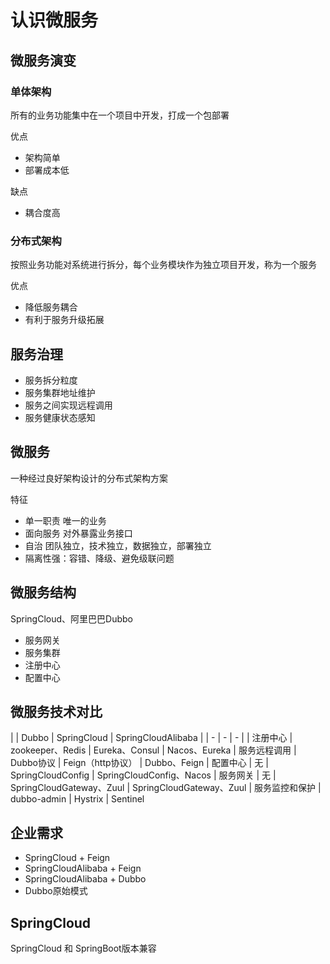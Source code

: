 # 认识微服务

## 微服务演变

### 单体架构 

所有的业务功能集中在一个项目中开发，打成一个包部署

优点
- 架构简单
- 部署成本低

缺点
- 耦合度高

### 分布式架构

按照业务功能对系统进行拆分，每个业务模块作为独立项目开发，称为一个服务

优点
- 降低服务耦合
- 有利于服务升级拓展

## 服务治理

- 服务拆分粒度
- 服务集群地址维护
- 服务之间实现远程调用
- 服务健康状态感知

## 微服务

一种经过良好架构设计的分布式架构方案

特征
- 单一职责 唯一的业务
- 面向服务 对外暴露业务接口
- 自治 团队独立，技术独立，数据独立，部署独立
- 隔离性强：容错、降级、避免级联问题

## 微服务结构

SpringCloud、阿里巴巴Dubbo

- 服务网关
- 服务集群
- 注册中心
- 配置中心

## 微服务技术对比

| | Dubbo | SpringCloud | SpringCloudAlibaba |
| - | - | - | 
| 注册中心  | zookeeper、Redis | Eureka、Consul | Nacos、Eureka
| 服务远程调用 | Dubbo协议 | Feign（http协议） | Dubbo、Feign
| 配置中心 | 无 | SpringCloudConfig | SpringCloudConfig、Nacos
| 服务网关 | 无 | SpringCloudGateway、Zuul | SpringCloudGateway、Zuul
| 服务监控和保护 | dubbo-admin | Hystrix | Sentinel

## 企业需求

- SpringCloud + Feign
- SpringCloudAlibaba + Feign
- SpringCloudAlibaba + Dubbo
- Dubbo原始模式

## SpringCloud

SpringCloud 和 SpringBoot版本兼容
